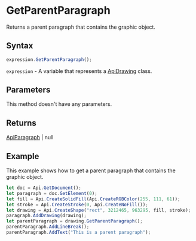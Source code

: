 # GetParentParagraph

Returns a parent paragraph that contains the graphic object.

## Syntax

```javascript
expression.GetParentParagraph();
```

`expression` - A variable that represents a [ApiDrawing](../ApiDrawing.md) class.

## Parameters

This method doesn't have any parameters.

## Returns

[ApiParagraph](../../ApiParagraph/ApiParagraph.md) \| null

## Example

This example shows how to get a parent paragraph that contains the graphic object.

```javascript editor-docx
let doc = Api.GetDocument();
let paragraph = doc.GetElement(0);
let fill = Api.CreateSolidFill(Api.CreateRGBColor(255, 111, 61));
let stroke = Api.CreateStroke(0, Api.CreateNoFill());
let drawing = Api.CreateShape("rect", 3212465, 963295, fill, stroke);
paragraph.AddDrawing(drawing);
let parentParagraph = drawing.GetParentParagraph();
parentParagraph.AddLineBreak();
parentParagraph.AddText("This is a parent paragraph");
```
